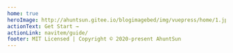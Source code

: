 ```yaml
---
home: true
heroImage: http://ahuntsun.gitee.io/blogimagebed/img/vuepress/home/1.jpg
actionText: Get Start →
actionLink: navitem/guide/
footer: MIT Licensed | Copyright © 2020-present AhuntSun
---
```

